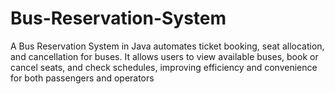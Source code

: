 # Bus-Reservation-System
A Bus Reservation System in Java automates ticket booking, seat allocation, and cancellation for buses. It allows users to view available buses, book or cancel seats, and check schedules, improving efficiency and convenience for both passengers and operators
